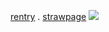 [rentry](https://rentry.co/tetoranagumo) . [strawpage](https://charlieen.straw.page/)
![](https://static.wikia.nocookie.net/ensemble-stars/images/b/bc/ES2_Adorable_Little_Idols%21_Set_3_Tetora.png/revision/latest?cb=20231127171816)
